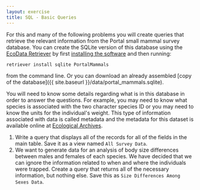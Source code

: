 ```yaml
---
layout: exercise
title: SQL - Basic Queries
---
```


For this and many of the following problems you will create queries
that retrieve the relevant information from the Portal small mammal
survey database. You can create the SQLite version of this database using the
[EcoData Retriever](http://ecodataretriever.org/) by first [installing the
software](http://ecodataretriever.org/download.html) and then running:

`retriever install sqlite PortalMammals`

from the command line. Or you can download an already assembled [copy of the database]({{ site.baseurl }}/data/portal_mammals.sqlite).


You will need to know some details regarding what is in this database
in order to answer the questions. For example, you may need to know what
species is associated with the two character species ID or you may need
to know the units for the individual's weight. This type of information
associated with data is called metadata and the metadata for this
dataset is available online at [Ecological
Archives](http://esapubs.org/archive/ecol/E090/118/metadata.htm).

1.  Write a query that displays all of the records for all of the fields
    in the main table. Save it as a view named `All Survey Data`.
2.  We want to generate data for an analysis of body size differences
    between males and females of each species. We have decided that we
    can ignore the information related to when and where the individuals
    were trapped. Create a query that returns all of the necessary
    information, but nothing else. Save this as `Size Differences Among
    Sexes Data`.

